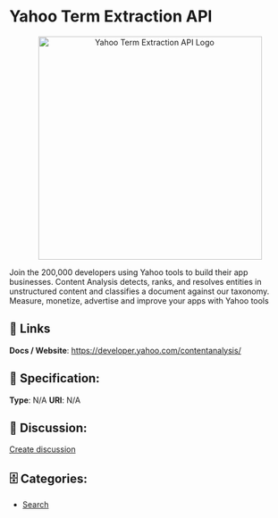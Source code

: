 # Yahoo Term Extraction API
<p align="center">
    <img width="400" src="https://raw.githubusercontent.com/apis-list/apis-list/main/apis/yahoo-term-extraction-api/logo_256x256.png" alt="Yahoo Term Extraction API Logo"/>
</p>

Join the 200,000 developers using Yahoo tools to build their app businesses. Content Analysis detects, ranks, and resolves entities in unstructured content and classifies a document against our taxonomy. Measure, monetize, advertise and improve your apps with Yahoo tools

##  🔗 Links
**Docs / Website**: https://developer.yahoo.com/contentanalysis/

## 🧬 Specification:
**Type**: N/A
**URI**: N/A

## 💬 Discussion:
[Create discussion](https://github.com/apis-list/apis-list/discussions/new)

## 🗄️ Categories:
- [Search](https://github.com/apis-list/apis-list#search)



